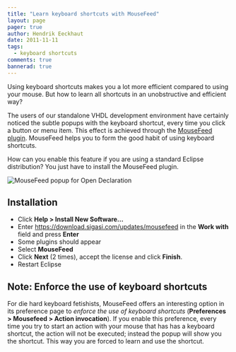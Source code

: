 ```yaml
---
title: "Learn keyboard shortcuts with MouseFeed"
layout: page 
pager: true
author: Hendrik Eeckhaut
date: 2011-11-11
tags: 
  - keyboard shortcuts
comments: true
bannerad: true
---
```


Using keyboard shortcuts makes you a lot more efficient compared to using your mouse. But how to learn all shortcuts in an unobstructive and efficient way?

The users of our standalone VHDL development environment have certainly noticed the subtle popups with the keyboard shortcut, every time you click a button or menu item. This effect is achieved through the [MouseFeed plugin](https://github.com/heeckhau/mousefeed). MouseFeed helps you to form the good habit of using keyboard shortcuts.

How can you enable this feature if you are using a standard Eclipse distribution? You just have to install the MouseFeed plugin.

![MouseFeed popup for Open Declaration](/img/tech/mousefeed.png)

## Installation

* Click **Help > Install New Software...**
* Enter <https://download.sigasi.com/updates/mousefeed> in the **Work with** field and press **Enter**
* Some plugins should appear
* Select **MouseFeed**
* Click **Next** (2 times), accept the license and click **Finish**.
* Restart Eclipse

## Note: Enforce the use of keyboard shortcuts

For die hard keyboard fetishists, MouseFeed offers an interesting option in its preference page to *enforce the use of keyboard shortcuts* (**Preferences > Mousefeed > Action invocation**). If you enable this preference, every time you try to start an action with your mouse that has has a keyboard shortcut, the action will not be executed; instead the popup will show you the shortcut. This way you are forced to learn and use the shortcut.
